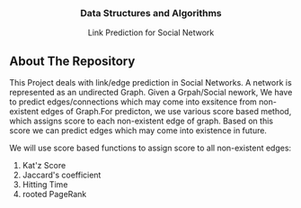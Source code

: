 <br />
<p align="center">
  <h3 align="center">Data Structures and Algorithms</h3>
  <p align="center">
    Link Prediction for Social Network

</p>
  
## About The Repository
This Project deals with link/edge prediction in Social Networks. A network is represented as an undirected Graph. Given a Grpah/Social nework, We have to predict edges/connections which may come into exsitence from non-existent edges of Graph.For predicton, we use various score based method, which assigns score to each non-existent edge of graph. Based on this score we can predict edges which may come into existence in future.

We will use score based functions to assign score to all non-existent edges:
1. Kat'z Score
2. Jaccard's coefficient
3. Hitting Time
4. rooted PageRank
